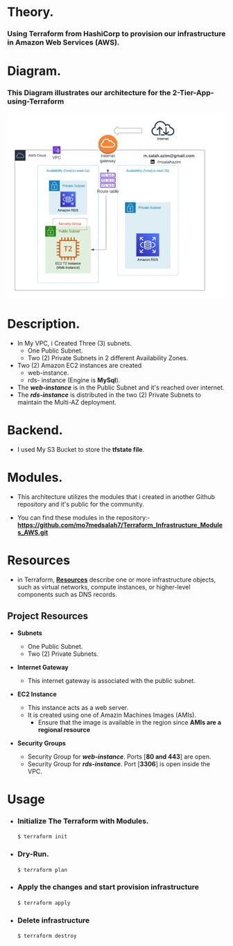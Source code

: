 # Theory.

### Using Terraform from HashiCorp to provision our infrastructure in Amazon Web Services (AWS).

# Diagram.

### This Diagram illustrates our architecture for the 2-Tier-App-using-Terraform

![alt text](https://github.com/mo7medsalah7/2-Tier-App-using-Terraform/blob/main/Assignment_Diagram.png)

# Description.

- In My VPC, i Created Three (3) subnets.
  - One Public Subnet.
  - Two (2) Private Subnets in 2 different Availability Zones.
- Two (2) Amazon EC2 instances are created
  - web-instance.
  - rds- instance (Engine is **MySql**).
- The **_web-instance_** is in the Public Subnet and it's reached over internet.
- The **_rds-instance_** is distributed in the two (2) Private Subnets to maintain the Multi-AZ deployment.

# Backend.

- I used My S3 Bucket to store the **tfstate file**.

# Modules.

- This architecture utilizes the modules that i created in another Github repository and it's public for the community.

- You can find these modules in the repository:- **https://github.com/mo7medsalah7/Terraform_Infrastructure_Modules_AWS.git**

# Resources

- in Terraform, <u>**Resources**</u> describe one or more infrastructure objects, such as virtual networks, compute instances, or higher-level components such as DNS records.

## Project Resources

- **Subnets**

  - One Public Subnet.
  - Two (2) Private Subnets.

- **Internet Gateway**

  - This internet gateway is associated with the public subnet.

- **EC2 Instance**

  - This instance acts as a web server.
  - It is created using one of Amazin Machines Images (AMIs).
    - Ensure that the image is available in the region since **AMIs are a regional resource**

- **Security Groups**
  - Security Group for **_web-instance_**. Ports [**80 and 443**] are open.
  - Security Group for **_rds-instance_**. Port [**3306**] is open inside the VPC.

# Usage

- ### Initialize The Terraform with Modules.

  `$ terraform init`

- ### Dry-Run.

  `$ terraform plan`

- ### Apply the changes and start provision infrastructure

  `$ terraform apply`

- ### Delete infrastructure
  `$ terraform destroy`
